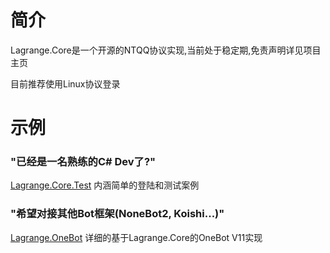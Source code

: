 # 简介

Lagrange.Core是一个开源的NTQQ协议实现,当前处于稳定期,免责声明详见项目主页

目前推荐使用Linux协议登录

# 示例

### "已经是一名熟练的C# Dev了?"

[Lagrange.Core.Test](https://github.com/LagrangeDev/Lagrange.Core/tree/master/Lagrange.Core.Test) 内涵简单的登陆和测试案例

### "希望对接其他Bot框架(NoneBot2, Koishi...)"
 
[Lagrange.OneBot](https://github.com/LagrangeDev/Lagrange.Core/tree/master/Lagrange.OneBot) 详细的基于Lagrange.Core的OneBot V11实现
